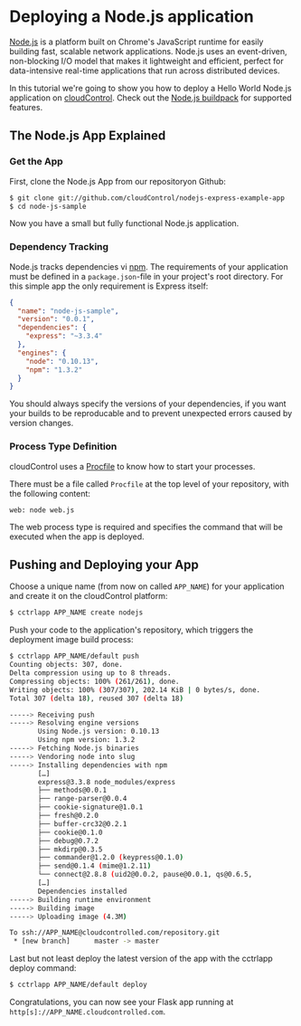 # Deploying a Node.js application
[Node.js] is a platform built on Chrome's JavaScript runtime for easily
building fast, scalable network applications. Node.js uses an event-driven,
non-blocking I/O model that makes it lightweight and efficient, perfect for
data-intensive real-time applications that run across distributed devices.

In this tutorial we're going to show you how to deploy a Hello World Node.js
application on [cloudControl]. Check out the [Node.js buildpack] for supported
features.

## The Node.js App Explained

### Get the App
First, clone the Node.js App from our repositoryon Github:
~~~bash
$ git clone git://github.com/cloudControl/nodejs-express-example-app
$ cd node-js-sample
~~~

Now you have a small but fully functional Node.js application.

### Dependency Tracking
Node.js tracks dependencies vi [npm]. The requirements of your application must
be defined in a `package.json`-file in your project's root directory.  For this
simple app the only requirement is Express itself:
~~~json
{
  "name": "node-js-sample",
  "version": "0.0.1",
  "dependencies": {
    "express": "~3.3.4"
  },
  "engines": {
    "node": "0.10.13",
    "npm": "1.3.2"
  }
}
~~~

You should always specify the versions of your dependencies, if you want your
builds to be reproducable and to prevent unexpected errors caused by version
changes.

### Process Type Definition
cloudControl uses a [Procfile] to know how to start your processes.

There must be a file called `Procfile` at the top level of your repository,
with the following content:
~~~
web: node web.js
~~~

The web process type is required and specifies the command that will be
executed when the app is deployed.

## Pushing and Deploying your App
Choose a unique name (from now on called `APP_NAME`) for your application and
create it on the cloudControl platform:

~~~bash
$ cctrlapp APP_NAME create nodejs
~~~

Push your code to the application's repository, which triggers the deployment
image build process:
~~~bash
$ cctrlapp APP_NAME/default push
Counting objects: 307, done.
Delta compression using up to 8 threads.
Compressing objects: 100% (261/261), done.
Writing objects: 100% (307/307), 202.14 KiB | 0 bytes/s, done.
Total 307 (delta 18), reused 307 (delta 18)

-----> Receiving push
-----> Resolving engine versions
       Using Node.js version: 0.10.13
       Using npm version: 1.3.2
-----> Fetching Node.js binaries
-----> Vendoring node into slug
-----> Installing dependencies with npm
       […]
       express@3.3.8 node_modules/express
       ├── methods@0.0.1
       ├── range-parser@0.0.4
       ├── cookie-signature@1.0.1
       ├── fresh@0.2.0
       ├── buffer-crc32@0.2.1
       ├── cookie@0.1.0
       ├── debug@0.7.2
       ├── mkdirp@0.3.5
       ├── commander@1.2.0 (keypress@0.1.0)
       ├── send@0.1.4 (mime@1.2.11)
       └── connect@2.8.8 (uid2@0.0.2, pause@0.0.1, qs@0.6.5,
       […]
       Dependencies installed
-----> Building runtime environment
-----> Building image
-----> Uploading image (4.3M)

To ssh://APP_NAME@cloudcontrolled.com/repository.git
 * [new branch]      master -> master
~~~

Last but not least deploy the latest version of the app with the cctrlapp
deploy command:
~~~bash
$ cctrlapp APP_NAME/default deploy
~~~

Congratulations, you can now see your Flask app running at
`http[s]://APP_NAME.cloudcontrolled.com`.

[Node.js]: http://nodejs.org/
[npm]: https://npmjs.org/
[cloudControl]: http://www.cloudcontrol.com
[Node.js buildpack]: https://github.com/cloudControl/buildpack-nodejs
[Procfile]: https://www.cloudcontrol.com/dev-center/Platform%20Documentation#buildpacks-and-the-procfile
